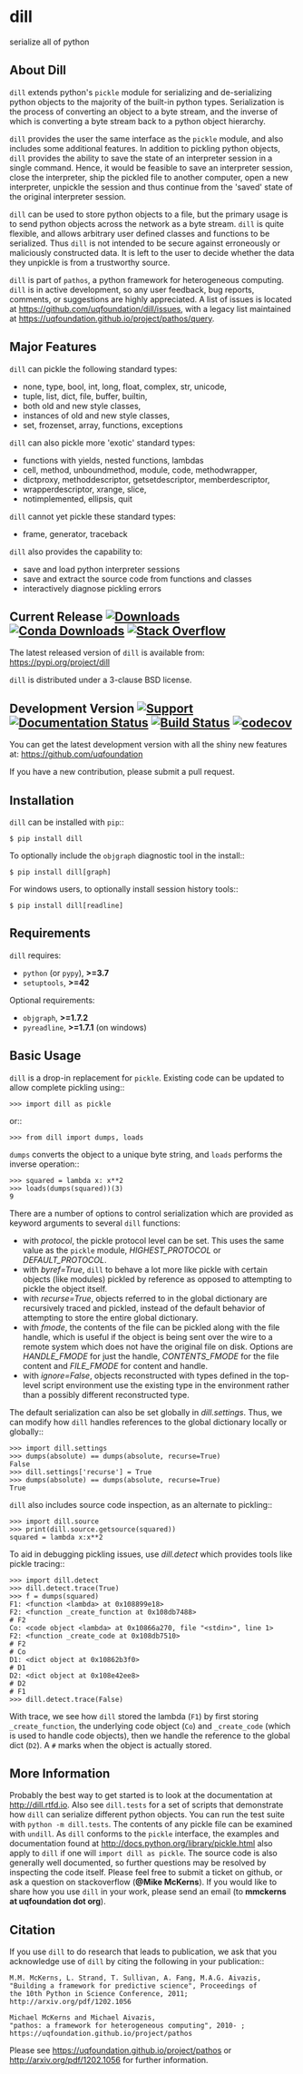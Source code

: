 dill
====
serialize all of python

About Dill
----------
``dill`` extends python's ``pickle`` module for serializing and de-serializing
python objects to the majority of the built-in python types. Serialization
is the process of converting an object to a byte stream, and the inverse
of which is converting a byte stream back to a python object hierarchy.

``dill`` provides the user the same interface as the ``pickle`` module, and
also includes some additional features. In addition to pickling python
objects, ``dill`` provides the ability to save the state of an interpreter
session in a single command.  Hence, it would be feasible to save an
interpreter session, close the interpreter, ship the pickled file to
another computer, open a new interpreter, unpickle the session and
thus continue from the 'saved' state of the original interpreter
session.

``dill`` can be used to store python objects to a file, but the primary
usage is to send python objects across the network as a byte stream.
``dill`` is quite flexible, and allows arbitrary user defined classes
and functions to be serialized.  Thus ``dill`` is not intended to be
secure against erroneously or maliciously constructed data. It is
left to the user to decide whether the data they unpickle is from
a trustworthy source.

``dill`` is part of ``pathos``, a python framework for heterogeneous computing.
``dill`` is in active development, so any user feedback, bug reports, comments,
or suggestions are highly appreciated.  A list of issues is located at https://github.com/uqfoundation/dill/issues, with a legacy list maintained at https://uqfoundation.github.io/project/pathos/query.


Major Features
--------------
``dill`` can pickle the following standard types:

* none, type, bool, int, long, float, complex, str, unicode,
* tuple, list, dict, file, buffer, builtin,
* both old and new style classes,
* instances of old and new style classes,
* set, frozenset, array, functions, exceptions

``dill`` can also pickle more 'exotic' standard types:

* functions with yields, nested functions, lambdas
* cell, method, unboundmethod, module, code, methodwrapper,
* dictproxy, methoddescriptor, getsetdescriptor, memberdescriptor,
* wrapperdescriptor, xrange, slice,
* notimplemented, ellipsis, quit

``dill`` cannot yet pickle these standard types:

* frame, generator, traceback

``dill`` also provides the capability to:

* save and load python interpreter sessions
* save and extract the source code from functions and classes
* interactively diagnose pickling errors


Current Release
[![Downloads](https://static.pepy.tech/personalized-badge/dill?period=total&units=international_system&left_color=grey&right_color=blue&left_text=pypi%20downloads)](https://pepy.tech/project/dill)
[![Conda Downloads](https://img.shields.io/conda/dn/conda-forge/dill?color=blue&label=conda%20downloads)](https://anaconda.org/conda-forge/dill)
[![Stack Overflow](https://img.shields.io/badge/stackoverflow-get%20help-black.svg)](https://stackoverflow.com/questions/tagged/dill)
---------------
The latest released version of ``dill`` is available from:
    https://pypi.org/project/dill

``dill`` is distributed under a 3-clause BSD license.


Development Version
[![Support](https://img.shields.io/badge/support-the%20UQ%20Foundation-purple.svg?style=flat&colorA=grey&colorB=purple)](http://www.uqfoundation.org/pages/donate.html)
[![Documentation Status](https://readthedocs.org/projects/dill/badge/?version=latest)](https://dill.readthedocs.io/en/latest/?badge=latest)
[![Build Status](https://travis-ci.com/uqfoundation/dill.svg?label=build&logo=travis&branch=master)](https://travis-ci.com/github/uqfoundation/dill)
[![codecov](https://codecov.io/gh/uqfoundation/dill/branch/master/graph/badge.svg)](https://codecov.io/gh/uqfoundation/dill)
-------------------
You can get the latest development version with all the shiny new features at:
    https://github.com/uqfoundation

If you have a new contribution, please submit a pull request.


Installation
------------
``dill`` can be installed with ``pip``::

    $ pip install dill

To optionally include the ``objgraph`` diagnostic tool in the install::

    $ pip install dill[graph]

For windows users, to optionally install session history tools::

    $ pip install dill[readline]


Requirements
------------
``dill`` requires:

* ``python`` (or ``pypy``), **>=3.7**
* ``setuptools``, **>=42**

Optional requirements:

* ``objgraph``, **>=1.7.2**
* ``pyreadline``, **>=1.7.1** (on windows)


Basic Usage
-----------
``dill`` is a drop-in replacement for ``pickle``. Existing code can be
updated to allow complete pickling using::

    >>> import dill as pickle

or::

    >>> from dill import dumps, loads

``dumps`` converts the object to a unique byte string, and ``loads`` performs
the inverse operation::

    >>> squared = lambda x: x**2
    >>> loads(dumps(squared))(3)
    9

There are a number of options to control serialization which are provided
as keyword arguments to several ``dill`` functions:

* with *protocol*, the pickle protocol level can be set. This uses the
  same value as the ``pickle`` module, *HIGHEST_PROTOCOL* or *DEFAULT_PROTOCOL*.
* with *byref=True*, ``dill`` to behave a lot more like pickle with
  certain objects (like modules) pickled by reference as opposed to
  attempting to pickle the object itself.
* with *recurse=True*, objects referred to in the global dictionary are
  recursively traced and pickled, instead of the default behavior of
  attempting to store the entire global dictionary.
* with *fmode*, the contents of the file can be pickled along with the file
  handle, which is useful if the object is being sent over the wire to a
  remote system which does not have the original file on disk. Options are
  *HANDLE_FMODE* for just the handle, *CONTENTS_FMODE* for the file content
  and *FILE_FMODE* for content and handle.
* with *ignore=False*, objects reconstructed with types defined in the
  top-level script environment use the existing type in the environment
  rather than a possibly different reconstructed type.

The default serialization can also be set globally in *dill.settings*.
Thus, we can modify how ``dill`` handles references to the global dictionary
locally or globally::

    >>> import dill.settings
    >>> dumps(absolute) == dumps(absolute, recurse=True)
    False
    >>> dill.settings['recurse'] = True
    >>> dumps(absolute) == dumps(absolute, recurse=True)
    True

``dill`` also includes source code inspection, as an alternate to pickling::

    >>> import dill.source
    >>> print(dill.source.getsource(squared))
    squared = lambda x:x**2

To aid in debugging pickling issues, use *dill.detect* which provides
tools like pickle tracing::

    >>> import dill.detect
    >>> dill.detect.trace(True)
    >>> f = dumps(squared)
    F1: <function <lambda> at 0x108899e18>
    F2: <function _create_function at 0x108db7488>
    # F2
    Co: <code object <lambda> at 0x10866a270, file "<stdin>", line 1>
    F2: <function _create_code at 0x108db7510>
    # F2
    # Co
    D1: <dict object at 0x10862b3f0>
    # D1
    D2: <dict object at 0x108e42ee8>
    # D2
    # F1
    >>> dill.detect.trace(False)

With trace, we see how ``dill`` stored the lambda (``F1``) by first storing
``_create_function``, the underlying code object (``Co``) and ``_create_code``
(which is used to handle code objects), then we handle the reference to
the global dict (``D2``).  A ``#`` marks when the object is actually stored.


More Information
----------------
Probably the best way to get started is to look at the documentation at
http://dill.rtfd.io. Also see ``dill.tests`` for a set of scripts that
demonstrate how ``dill`` can serialize different python objects. You can
run the test suite with ``python -m dill.tests``. The contents of any
pickle file can be examined with ``undill``.  As ``dill`` conforms to
the ``pickle`` interface, the examples and documentation found at
http://docs.python.org/library/pickle.html also apply to ``dill``
if one will ``import dill as pickle``. The source code is also generally
well documented, so further questions may be resolved by inspecting the
code itself. Please feel free to submit a ticket on github, or ask a
question on stackoverflow (**@Mike McKerns**).
If you would like to share how you use ``dill`` in your work, please send
an email (to **mmckerns at uqfoundation dot org**).


Citation
--------
If you use ``dill`` to do research that leads to publication, we ask that you
acknowledge use of ``dill`` by citing the following in your publication::

    M.M. McKerns, L. Strand, T. Sullivan, A. Fang, M.A.G. Aivazis,
    "Building a framework for predictive science", Proceedings of
    the 10th Python in Science Conference, 2011;
    http://arxiv.org/pdf/1202.1056

    Michael McKerns and Michael Aivazis,
    "pathos: a framework for heterogeneous computing", 2010- ;
    https://uqfoundation.github.io/project/pathos

Please see https://uqfoundation.github.io/project/pathos or
http://arxiv.org/pdf/1202.1056 for further information.

